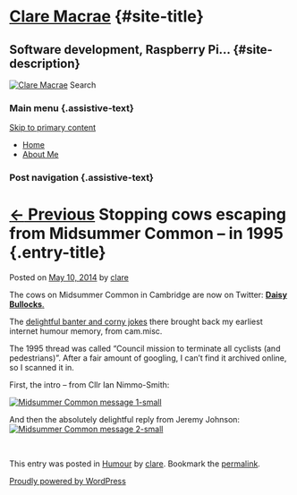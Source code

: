 <div id="page" class="hfeed">

<span>[Clare Macrae](http://www.claremacrae.co.uk/)</span> {#site-title}
==========================================================

Software development, Raspberry Pi… {#site-description}
-----------------------------------

[![Clare
Macrae](http://www.claremacrae.co.uk/wp-content/uploads/2013/06/cropped-Bryce-Canyon-131-DSC_4642.1.jpg)](http://www.claremacrae.co.uk/)
Search
### Main menu {.assistive-text}

<div class="skip-link">

[Skip to primary content](#content)

</div>

<div class="menu">

-   [Home](http://www.claremacrae.co.uk/)
-   [About Me](http://www.claremacrae.co.uk/about-me/)

</div>

<div id="main">

<div id="primary">

<div id="content" role="main">

### Post navigation {.assistive-text}

<span class="nav-previous">[<span class="meta-nav">←</span>
Previous](http://www.claremacrae.co.uk/2014/02/sonic-pi-workshop-at-cambridge-raspberry-jam/)</span>
<span class="nav-next"></span>
Stopping cows escaping from Midsummer Common – in 1995 {.entry-title}
======================================================

<div class="entry-meta">

<span class="sep">Posted on </span>[May 10,
2014](http://www.claremacrae.co.uk/2014/05/stopping-cows-escaping-from-midsummer-common-in-1995/ "7:43 am")<span
class="by-author"> <span class="sep"> by </span> <span
class="author vcard">[clare](http://www.claremacrae.co.uk/author/clare/ "View all posts by clare")</span></span>

</div>

<div class="entry-content">

The cows on Midsummer Common in Cambridge are now on Twitter: [**Daisy
Bullocks**.](https://twitter.com/DaisyBullocks)

The [delightful banter and corny
jokes](https://twitter.com/DaisyBullocks/status/464903952480608256)
there brought back my earliest internet humour memory, from cam.misc.

The 1995 thread was called “Council mission to terminate all cyclists
(and pedestrians)”. After a fair amount of googling, I can’t find it
archived online, so I scanned it in.

First, the intro – from Cllr Ian Nimmo-Smith:

[![Midsummer Common message
1-small](http://www.claremacrae.co.uk/wp-content/uploads/2014/05/Midsummer-Common-message-1-small-924x1024.png)](http://www.claremacrae.co.uk/wp-content/uploads/2014/05/Midsummer-Common-message-1-small.png)

And then the absolutely delightful reply from Jeremy Johnson:
[![Midsummer Common message
2-small](http://www.claremacrae.co.uk/wp-content/uploads/2014/05/Midsummer-Common-message-2-small-991x1024.png)](http://www.claremacrae.co.uk/wp-content/uploads/2014/05/Midsummer-Common-message-2-small.png)

 

</div>

This entry was posted in
[Humour](http://www.claremacrae.co.uk/category/humour/) by
[clare](http://www.claremacrae.co.uk/author/clare/). Bookmark the
[permalink](http://www.claremacrae.co.uk/2014/05/stopping-cows-escaping-from-midsummer-common-in-1995/ "Permalink to Stopping cows escaping from Midsummer Common – in 1995").
<div id="comments">

</div>

</div>

</div>

</div>

<div id="site-generator">

[Proudly powered by
WordPress](http://wordpress.org/ "Semantic Personal Publishing Platform")

</div>

</div>
